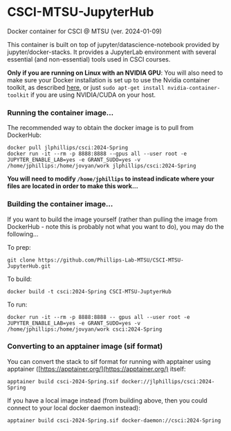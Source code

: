 # CSCI-MTSU-JupyterHub

Docker container for CSCI @ MTSU (ver. 2024-01-09)

This container is built on top of jupyter/datascience-notebook provided by jupyter/docker-stacks. It provides a JupyterLab environment with several essential (and non-essential) tools used in CSCI courses.

**Only if you are running on Linux with an NVIDIA GPU**: You will also need to make sure your Docker installation is set up to use the Nvidia container toolkit, as described [here](https://docs.nvidia.com/datacenter/cloud-native/container-toolkit/install-guide.html), or just `sudo apt-get install nvidia-container-toolkit` if you are using NVIDIA/CUDA on your host.

### Running the container image...

The recommended way to obtain the docker image is to pull from DockerHub:
```
docker pull jlphillips/csci:2024-Spring
docker run -it --rm -p 8888:8888 --gpus all --user root -e JUPYTER_ENABLE_LAB=yes -e GRANT_SUDO=yes -v /home/jphillips:/home/jovyan/work jlphillips/csci:2024-Spring
```

**You will need to modify `/home/jphillips` to instead indicate where your files are located in order to make this work...**

### Building the container image...

If you want to build the image yourself (rather than pulling the image from DockerHub - note this is probably not what you want to do), you may do the following...

To prep:
```
git clone https://github.com/Phillips-Lab-MTSU/CSCI-MTSU-JupyterHub.git
```
 
To build:
```
docker build -t csci:2024-Spring CSCI-MTSU-JuptyerHub
```

To run:
```
docker run -it --rm -p 8888:8888 -- gpus all --user root -e JUPYTER_ENABLE_LAB=yes -e GRANT_SUDO=yes -v /home/jphillips:/home/jovyan/work csci:2024-Spring
```

### Converting to an apptainer image (sif format)

You can convert the stack to sif format for running with apptainer using apptainer ([https://apptainer.org/](https://apptainer.org/) itself:
```
apptainer build csci-2024-Spring.sif docker://jlphillips/csci:2024-Spring
```

If you have a local image instead (from building above, then you could connect to your local docker daemon instead):
```
apptainer build csci-2024-Spring.sif docker-daemon://csci:2024-Spring
```


